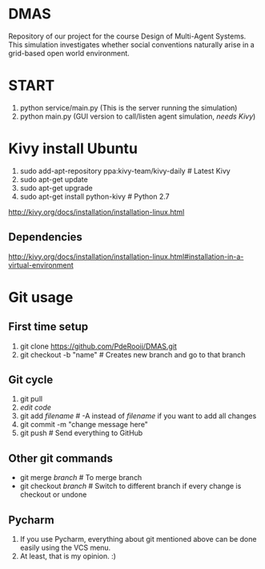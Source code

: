 # DMAS
Repository of our project for the course Design of Multi-Agent Systems. This simulation investigates whether social conventions naturally arise in a grid-based open world environment.

# START
1. python service/main.py  (This is the server running the simulation)
2. python main.py           (GUI version to call/listen agent simulation, *needs Kivy*)

# Kivy install Ubuntu
1. sudo add-apt-repository ppa:kivy-team/kivy-daily  # Latest Kivy
2. sudo apt-get update
3. sudo apt-get upgrade
4. sudo apt-get install python-kivy  # Python 2.7

http://kivy.org/docs/installation/installation-linux.html

## Dependencies
http://kivy.org/docs/installation/installation-linux.html#installation-in-a-virtual-environment

# Git usage
## First time setup
1. git clone https://github.com/PdeRooij/DMAS.git
2. git checkout -b "name"  # Creates new branch and go to that branch

## Git cycle
1. git pull
2. *edit code*
3. git add *filename*  # -A instead of *filename* if you want to add all changes
4. git commit -m "change message here"
5. git push  # Send everything to GitHub

## Other git commands
* git merge *branch*  # To merge branch
* git checkout *branch*  # Switch to different branch if every change is checkout or undone

## Pycharm
1. If you use Pycharm, everything about git mentioned above can be done easily using the VCS menu.
2. At least, that is my opinion. :)
